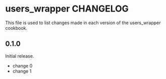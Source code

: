 # users_wrapper CHANGELOG

This file is used to list changes made in each version of the users_wrapper cookbook.

## 0.1.0

Initial release.

- change 0
- change 1
